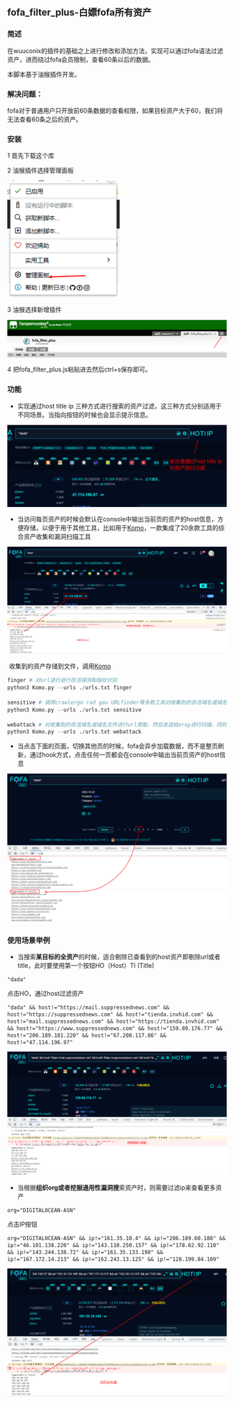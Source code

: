 ## fofa_filter_plus-白嫖fofa所有资产

### **简述**

在wuuconix的插件的基础之上进行修改和添加方法，实现可以通过fofa语法过滤资产，进而绕过fofa会员限制，查看60条以后的数据。

本脚本基于油猴插件开发。

### **解决问题**：

fofa对于普通用户只开放前60条数据的查看权限，如果目标资产大于60，我们将无法查看60条之后的资产。

### 安装

1 首先下载这个库

2 油猴插件选择管理面板

![image-20221022221056064](images/image-20221022221056064.png)

3 油猴选择新增插件

![image-20221022221016226](images/image-20221022221016226.png)

4 把fofa_filter_plus.js粘贴进去然后ctrl+s保存即可。



### **功能**

- 实现通过host title ip 三种方式进行搜索的资产过滤，这三种方式分别适用于不同场景。当指向按钮的时候也会显示提示信息。

![image-20221022211117184](images/image-20221022211117184.png)

- 当访问每页资产的时候会默认在console中输出当前页的资产的host信息，方便存储，以便于用于其他工具，比如用于[Komo](https://github.com/komomon/Komo)，一款集成了20余款工具的综合资产收集和漏洞扫描工具

![image-20221022210437096](images/image-20221022210437096.png)

​		收集到的资产存储到文件，调用[Komo](https://github.com/komomon/Komo)

```python
finger # 对url进行进行存活探测和指纹识别
python3 Komo.py --urls ./urls.txt finger

sensitive # 调用crawlergo rad gau URLfinder等多款工具对收集到的存活域名或域名文件进行url爬取
python3 Komo.py --urls ./urls.txt sensitive

webattack # 对收集到的存活域名或域名文件进行url爬取，然后发送给xray进行扫描，同时也调用nuclei，afrog，vulmap，vscan进行漏洞扫描
python3 Komo.py --urls ./urls.txt webattack
```

- 当点击下面的页面，切换其他页的时候，fofa会异步加载数据，而不是整页刷新，通过hook方式，点击任何一页都会在console中输出当前页资产的host信息

![image-20221022211506334](images/image-20221022211506334.png)

### 使用场景举例

- 当搜索**某目标的全资产**的时候，适合剔除已查看到的host资产即剔除url或者title，此时要使用第一个按钮HO（Host）TI (Title)

```
"dada"
```

点击HO，通过host过滤资产

```
"dada" && host!="https://mail.suppressednews.com" && host!="https://suppressednews.com" && host!="tienda.invhid.com" && host!="mail.suppressednews.com" && host!="https://tienda.invhid.com" && host!="https://www.suppressednews.com" && host!="159.89.176.77" && host!="206.189.181.220" && host!="67.208.117.86" && host!="47.114.196.97"
```

![image-20221022212901158](images/image-20221022212901158.png)

- 当根据**组织org或者挖掘通用性漏洞搜**索资产时，则需要过滤ip来查看更多资产

```
org="DIGITALOCEAN-ASN"
```

点击IP按钮

```
org="DIGITALOCEAN-ASN" && ip!="161.35.10.4" && ip!="206.189.60.188" && ip!="46.101.138.220" && ip!="143.110.250.157" && ip!="178.62.92.110" && ip!="143.244.138.72" && ip!="161.35.133.198" && ip!="167.172.14.213" && ip!="162.243.13.125" && ip!="128.199.84.109"
```

![image-20221022213101490](images/image-20221022213101490.png)





























